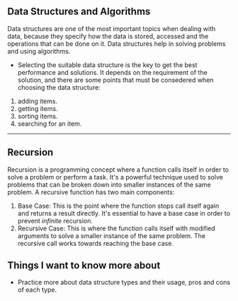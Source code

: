 ## Data Structures and Algorithms
Data structures are one of the most important topics when dealing with data, because they specify how the data is stored, accessed and the operations that can be done on it. Data structures help in solving problems and using algorithms.

- Selecting the suitable data structure is the key to get the best performance and solutions. It depends on the requirement of the solution, and there are some points that must be consedered when choosing the data structure:
1. adding items.
2. getting items.
3. sorting items.
4. searching for an item.
---
## Recursion
Recursion is a programming concept where a function calls itself in order to solve a problem or perform a task. It's a powerful technique used to solve problems that can be broken down into smaller instances of the same problem.
A recursive function has two main components:

1. Base Case: This is the point where the function stops call itself again and returns a result directly. It's essential to have a base case in order to prevent *infinite* recursion.
2. Recursive Case: This is where the function calls itself with modified arguments to solve a smaller instance of the same problem. The recursive call works towards reaching the base case.

## Things I want to know more about
- Practice more about data structure types and their usage, pros and cons of each type.
